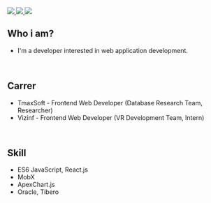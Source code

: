 <div>
    <a href="https://www.notion.so/jamesdonghyunkim/_DonghyunKim-bcc26f23239540a9b495996b55467e9f">
        <img src="http://img.shields.io/badge/-Notion-black?style=flat&logo=Notion&link=https://www.notion.so/jamesdonghyunkim/_DonghyunKim-bcc26f23239540a9b495996b55467e9f"/>
    </a>
    <a href="https://instagram.com">
        <img src="http://img.shields.io/badge/-Instagram-black?style=flat&logo=Instagram&link=https://instagram.com/">
    </a>
    <a href="https://naver.com">
        <img src="https://img.shields.io/badge/-LinkedIn-blue?style=flat-square&logo=Linkedin&logoColor=white&link=https://naver.com">
    </a>
</div>

## Who i am?
 
- I'm a developer interested in web application development.

<br>

## Carrer

- TmaxSoft - Frontend Web Developer (Database Research Team, Researcher)
- Vizinf - Frontend Web Developer (VR Development Team, Intern)

<br>

## Skill

- ES6 JavaScript, React.js
- MobX
- ApexChart.js
- Oracle, Tibero
